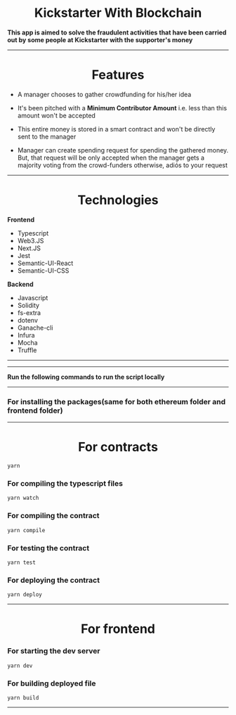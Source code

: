 <h1 align="center">Kickstarter With Blockchain</h1>

**This app is aimed to solve the fraudulent activities that have been carried out by some people at Kickstarter with the supporter's money**

---

<h1 align="center">Features</h1>

- A manager chooses to gather crowdfunding for his/her idea

- It's been pitched with a **Minimum Contributor Amount** i.e. less than this amount won't be accepted

- This entire money is stored in a smart contract and won't be directly sent to the manager

- Manager can create spending request for spending the gathered money. But, that request will be only accepted when the manager gets a majority voting from the crowd-funders otherwise, adiós to your request

---

<h1 align="center">Technologies</h1>

**Frontend**

- Typescript
- Web3.JS
- Next.JS
- Jest
- Semantic-UI-React
- Semantic-UI-CSS

**Backend**

- Javascript
- Solidity
- fs-extra
- dotenv
- Ganache-cli
- Infura
- Mocha
- Truffle

---

---

**Run the following commands to run the script locally**

---

### For installing the packages(same for both ethereum folder and frontend folder)

---

<h1 align="center">For contracts</h1>

```
yarn
```

### For compiling the typescript files

```
yarn watch
```

### For compiling the contract

```
yarn compile
```

### For testing the contract

```
yarn test
```

### For deploying the contract

```
yarn deploy
```

---

<h1 align="center">For frontend</h1>

### For starting the dev server

```
yarn dev
```

### For building deployed file

```
yarn build
```

---
